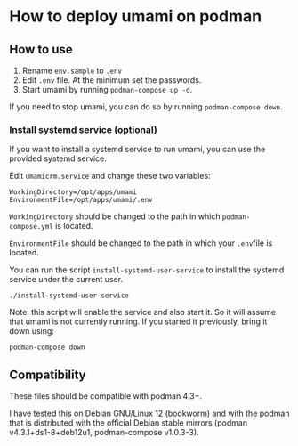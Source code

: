 # How to deploy umami on podman


## How to use

1. Rename `env.sample` to `.env`
2. Edit `.env` file. At the minimum set the passwords.
3. Start umami by running `podman-compose up -d`.

If you need to stop umami, you can do so by running `podman-compose down`.


### Install systemd service (optional)

If you want to install a systemd service to run umami, you can use the provided
systemd service.

Edit `umamicrm.service` and change these two variables:


	WorkingDirectory=/opt/apps/umami
	EnvironmentFile=/opt/apps/umami/.env

`WorkingDirectory` should be changed to the path in which `podman-compose.yml`
is located.

`EnvironmentFile` should be changed to the path in which your `.env`file is
located.

You can run the script `install-systemd-user-service` to install the systemd
service under the current user.


	./install-systemd-user-service

Note: this script will enable the service and also start it. So it will assume
that umami is not currently running.  If you started it previously, bring it
down using:

	podman-compose down



## Compatibility

These files should be compatible with podman 4.3+.

I have tested this on Debian GNU/Linux 12 (bookworm) and with the podman that
is distributed with the official Debian stable mirrors (podman
v4.3.1+ds1-8+deb12u1, podman-compose v1.0.3-3).
